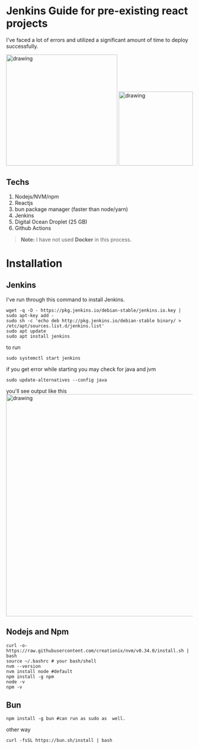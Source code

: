 # Jenkins Guide for pre-existing react projects
I've faced a lot of errors and utilized a significant amount of time to deploy successfully.

<img src="https://github.com/Mxnxn/jenkins-reactjs-guide/blob/master/logos/jenkins.png" alt="drawing" width="300"/> <img src="https://github.com/Mxnxn/jenkins-reactjs-guide/blob/master/logos/reactjs.png" alt="drawing" width="200"/>

## Techs
1. Nodejs/NVM/npm
2. Reactjs
3. bun package manager (faster than node/yarn)
4. Jenkins
5. Digital Ocean Droplet (25 GB)
6. Github Actions
> **Note:** I have not used **Docker** in this process.

# Installation
## Jenkins
I've run through this command to install Jenkins.
```
wget -q -O - https://pkg.jenkins.io/debian-stable/jenkins.io.key | sudo apt-key add -
sudo sh -c 'echo deb http://pkg.jenkins.io/debian-stable binary/ > /etc/apt/sources.list.d/jenkins.list'
sudo apt update
sudo apt install jenkins
```
to run 
```
sudo systemctl start jenkins
```
if you get error while starting you may check for java and jvm
```
sudo update-alternatives --config java
```
you'll see output like this
<img src="https://github.com/Mxnxn/jenkins-reactjs-guide/blob/master/assets/Termius_4SyzqUzGWf.png" alt="drawing" width="600"/>

## Nodejs and Npm
```
curl -o- https://raw.githubusercontent.com/creationix/nvm/v0.34.0/install.sh | bash
source ~/.bashrc # your bash/shell
nvm --version
nvm install node #default
npm install -g npm
node -v
npm -v
```
## Bun 
```
npm install -g bun #can run as sudo as  well.
```
other way
```
curl -fsSL https://bun.sh/install | bash
```
